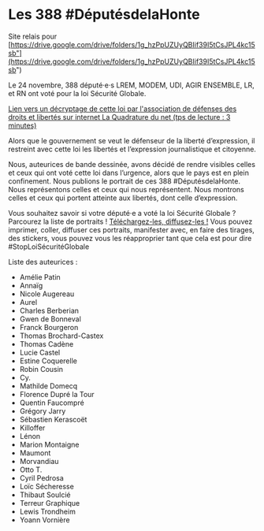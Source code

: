 # Les 388 #DéputésdelaHonte

Site relais pour [https://drive.google.com/drive/folders/1g_hzPpUZUyQBIif39I5tCsJPL4kc15sb"](https://drive.google.com/drive/folders/1g_hzPpUZUyQBIif39I5tCsJPL4kc15sb")

Le 24 novembre, 388 député·e·s LREM, MODEM, UDI, AGIR ENSEMBLE, LR, et RN ont voté pour la loi Sécurité Globale.

[Lien vers un décryptage de cette loi par l'association de défenses des droits et libertés sur internet La Quadrature du net (tps de lecture : 3 minutes)](https://www.laquadrature.net/2020/11/24/securite-globale-lassemblee-nationale-vote-pour-la-technopolice/)

Alors que le gouvernement se veut le défenseur de la liberté d’expression, il restreint avec cette loi les libertés et l’expression journalistique et citoyenne.

Nous, auteurices de bande dessinée, avons décidé de rendre visibles celles et ceux qui ont voté cette loi dans l’urgence, alors que le pays est en plein confinement.
Nous publions le portrait de ces 388 #DéputésdelaHonte.
Nous représentons celles et ceux qui nous représentent.
Nous montrons celles et ceux qui portent atteinte aux libertés, dont celle d’expression.

Vous souhaitez savoir si votre député·e a voté la loi Sécurité Globale ? Parcourez la liste de portraits !
<a href="https://drive.google.com/drive/folders/1g_hzPpUZUyQBIif39I5tCsJPL4kc15sb">Téléchargez-les, diffusez-les !</a>
Vous pouvez imprimer, coller, diffuser ces portraits, manifester avec, en faire des tirages, des stickers, vous pouvez vous les réapproprier tant que cela est pour dire #StopLoiSécuritéGlobale


Liste des auteurices :
 - Amélie Patin
 - Annaïg
 - Nicole Augereau
 - Aurel
 - Charles Berberian
 - Gwen de Bonneval
 - Franck Bourgeron
 - Thomas Brochard-Castex
 - Thomas Cadène
 - Lucie Castel
 - Estine Coquerelle
 - Robin Cousin
 - Cy.
 - Mathilde Domecq
 - Florence Dupré la Tour
 - Quentin Faucompré
 - Grégory Jarry
 - Sébastien Kerascoët
 - Killoffer
 - Lénon
 - Marion Montaigne
 - Maumont
 - Morvandiau
 - Otto T.
 - Cyril Pedrosa
 - Loïc Sécheresse
 - Thibaut Soulcié
 - Terreur Graphique
 - Lewis Trondheim
 - Yoann Vornière

